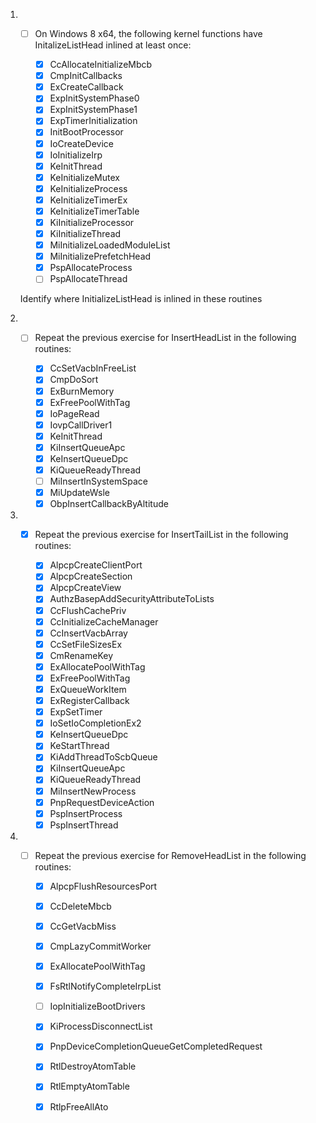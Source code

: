 1. - [ ] On Windows 8 x64, the following kernel functions have
	 	 InitalizeListHead inlined at least once:

		- [x] CcAllocateInitializeMbcb
		- [x] CmpInitCallbacks
		- [x] ExCreateCallback
		- [x] ExpInitSystemPhase0
		- [x] ExpInitSystemPhase1
		- [x] ExpTimerInitialization
		- [x] InitBootProcessor
		- [x] IoCreateDevice
		- [x] IoInitializeIrp
		- [x] KeInitThread
		- [x] KeInitializeMutex
		- [x] KeInitializeProcess
		- [x] KeInitializeTimerEx
		- [x] KeInitializeTimerTable
		- [x] KiInitializeProcessor
		- [x] KiInitializeThread
		- [x] MiInitializeLoadedModuleList
		- [x] MiInitializePrefetchHead
		- [x] PspAllocateProcess
		- [ ] PspAllocateThread

	Identify where InitializeListHead is inlined in these routines

2. - [ ]  Repeat the previous exercise for InsertHeadList in the
		  following routines:

		- [x] CcSetVacbInFreeList
		- [x] CmpDoSort
		- [x] ExBurnMemory
		- [x] ExFreePoolWithTag
		- [x] IoPageRead
		- [x] IovpCallDriver1
		- [x] KeInitThread
		- [x] KiInsertQueueApc
		- [x] KeInsertQueueDpc
		- [x] KiQueueReadyThread
		- [ ] MiInsertInSystemSpace
		- [x] MiUpdateWsle
		- [x] ObpInsertCallbackByAltitude

3. - [x]  Repeat the previous exercise for InsertTailList in the
		  following routines:

	  	- [x] AlpcpCreateClientPort
	  	- [x] AlpcpCreateSection
	  	- [x] AlpcpCreateView
	  	- [x] AuthzBasepAddSecurityAttributeToLists
	  	- [x] CcFlushCachePriv
		- [x] CcInitializeCacheManager
		- [x] CcInsertVacbArray
		- [x] CcSetFileSizesEx
		- [x] CmRenameKey
		- [x] ExAllocatePoolWithTag
		- [x] ExFreePoolWithTag
		- [x] ExQueueWorkItem
		- [x] ExRegisterCallback
		- [x] ExpSetTimer
		- [x] IoSetIoCompletionEx2
		- [x] KeInsertQueueDpc
		- [x] KeStartThread
		- [x] KiAddThreadToScbQueue
		- [x] KiInsertQueueApc
		- [x] KiQueueReadyThread
		- [x] MiInsertNewProcess
		- [x] PnpRequestDeviceAction
		- [x] PspInsertProcess
		- [x] PspInsertThread

4. - [ ] Repeat the previous exercise for RemoveHeadList
		 in the following routines:

		- [x] AlpcpFlushResourcesPort
		- [x] CcDeleteMbcb
		- [x] CcGetVacbMiss
		- [x] CmpLazyCommitWorker
		- [x] ExAllocatePoolWithTag
		- [x] FsRtlNotifyCompleteIrpList
		- [ ] IopInitializeBootDrivers
		- [x] KiProcessDisconnectList
		- [x] PnpDeviceCompletionQueueGetCompletedRequest
		- [x] RtlDestroyAtomTable
		- [x] RtlEmptyAtomTable
		- [x] RtlpFreeAllAto








